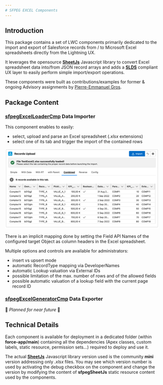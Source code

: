 ```yaml
---
# SFPEG EXCEL Components
---
```



## Introduction

This package contains a set of LWC components primarily dedicated to the import and export of Salesforce
records from / to Microsoft Excel spreadsheets directly from the Lightning UX.

It leverages the opensource **[SheetJs](https://sheetjs.com/)** Javascript library to convert Excel 
spreadsheet data into/from JSON record arrays and adds a **[SLDS](https://www.lightningdesignsystem.com/)**
compliant UX layer to easily perform simple import/export operations.

These components were built as contributions/examples for former & ongoing Advisory assignments by 
[Pierre-Emmanuel Gros](https://github.com/pegros).


## Package Content

### **[sfpegExcelLoaderCmp](/help/sfpegExcelLoaderCmp.md)** Data Importer

This component enables to easily:
* select, upload and parse an Excel spreadsheet (_.xlsx_ extensions)
* select one of its tab and trigger the import of the contained rows

![sfpegExcelLoaderCmp](/media/sfpegExcelLoader.png) 

There is an implicit mapping done by setting the Field API Names of the
configured target Object as column headers in the Excel spreadsheet.

Multiple options and controls are available for administrators:
* insert vs upsert mode
* automatic RecordType mapping via DeveloperNames
* automatic Lookup valuation via External IDs
* possible limitation of the max. number of rows and of the allowed fields
* possible automatic valuation of a lookup field with the current page record ID


### **[sfpegExcelGeneratorCmp](/help/sfpegExcelLoaderCmp.md)** Data Exporter

🚧 _Planned for near future_ 🚧 

## Technical Details

Each component is available for deployment in a dedicated folder (within **force-app/main**) containing
all the dependencies (Apex classes, custom labels, static resource, permission sets...) required to deploy and use it.

The actual **[SheetJs](https://sheetjs.com/)** Javascript library version used is the 
community **mini** version addressing only _.xlsx_ files. You may see which version number
is used by activating the debug checkbox on the component and change the version by modifying
the content of **sfpegSheetJs** static resource content used by the components.
